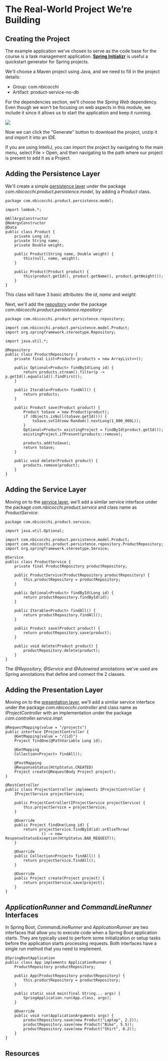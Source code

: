 # The Real-World Project We’re Building

## Creating the Project

The example application we've chosen to serve as the code base for the course is a task management application. [**Spring Initializr**](https://start.spring.io/) is useful a quickstart generator for Spring projects.

We'll choose a Maven project using Java, and we need to fill in the project details:

-   Group: com.nbicocchi
-   Artifact: product-service-no-db

For the dependencies section, we'll choose the *Spring Web* dependency. Even though we won't be focusing on web aspects in this module, we include it since it allows us to start the application and keep it running.

![](images/m1-start-spring-io.png)

Now we can click the "Generate" button to download the project, unzip it and import it into an IDE.

If you are using IntelliJ, you can import the project by navigating to the main menu, select File > Open, and then navigating to the path where our project is present to add it as a Project.

## Adding the Persistence Layer
We'll create a simple [persistence layer](https://en.wikipedia.org/wiki/Persistence_(computer_science)#Persistence_layers) under the package _com.nbicocchi.product.persistence.model_, by adding a _Product_ class.

```
package com.nbicocchi.product.persistence.model;

import lombok.*;

@AllArgsConstructor
@NoArgsConstructor
@Data
public class Product {
    private Long id;
    private String name;
    private Double weight;

    public Product(String name, Double weight) {
        this(null, name, weight);
    }

    public Product(Product product) {
        this(product.getId(), product.getName(), product.getWeight());
    }
}
```

This class will have 3 basic attributes: the _id_, _name_ and _weight_.

Next, we'll add the [repository](https://martinfowler.com/eaaCatalog/repository.html) under the package _com.nbicocchi.product.persistence.repository_:

```
package com.nbicocchi.product.persistence.repository;

import com.nbicocchi.product.persistence.model.Product;
import org.springframework.stereotype.Repository;

import java.util.*;

@Repository
public class ProductRepository {
    private final List<Product> products = new ArrayList<>();

    public Optional<Product> findById(Long id) {
        return products.stream().filter(p -> p.getId().equals(id)).findFirst();
    }

    public Iterable<Product> findAll() {
        return products;
    }

    public Product save(Product product) {
        Product toSave = new Product(product);
        if (Objects.isNull(toSave.getId())) {
            toSave.setId(new Random().nextLong(1_000_000L));
        }
        Optional<Product> existingProject = findById(product.getId());
        existingProject.ifPresent(products::remove);

        products.add(toSave);
        return toSave;
    }

    public void delete(Product product) {
        products.remove(product);
    }
}

```

## Adding the Service Layer
Moving on to the [service layer](https://en.wikipedia.org/wiki/Multitier_architecture#Common_layers), we'll add a similar service interface under the package _com.nbicocchi.product.service_ and class name as _ProductService_:

```
package com.nbicocchi.product.service;

import java.util.Optional;

import com.nbicocchi.product.persistence.model.Product;
import com.nbicocchi.product.persistence.repository.ProductRepository;
import org.springframework.stereotype.Service;

@Service
public class ProductService {
    private final ProductRepository productRepository;

    public ProductService(ProductRepository productRepository) {
        this.productRepository = productRepository;
    }

    public Optional<Product> findById(Long id) {
        return productRepository.findById(id);
    }

    public Iterable<Product> findAll() {
        return productRepository.findAll();
    }

    public Product save(Product product) {
        return productRepository.save(product);
    }

    public void delete(Product product) {
        productRepository.delete(product);
    }
}
```

The _@Repository, @Service_ and _@Autowired_ annotations we've used are Spring annotations that define and connect the 2 classes. 

## Adding the Presentation Layer
Moving on to the [presentation layer](), we'll add a similar service interface under the package _com.nbicocchi.controller_ and class name as _IProjectController_ with an implementation under the package _com.controller.service.impl_:

```
@RequestMapping(value = "/projects")
public interface IProjectController {
    @GetMapping(value = "/{id}")
    Project findOne(@PathVariable Long id);

    @GetMapping
    Collection<Project> findAll();

    @PostMapping
    @ResponseStatus(HttpStatus.CREATED)
    Project create(@RequestBody Project project);
}
```

```
@RestController
public class ProjectController implements IProjectController {
    IProjectService projectService;

    public ProjectController(IProjectService projectService) {
        this.projectService = projectService;
    }

    @Override
    public Project findOne(Long id) {
        return projectService.findById(id).orElseThrow(
                () -> new ResponseStatusException(HttpStatus.BAD_REQUEST));
    }

    @Override
    public Collection<Project> findAll() {
        return projectService.findAll();
    }

    @Override
    public Project create(Project project) {
        return projectService.save(project);
    }
}
```

## _ApplicationRunner_ and _CommandLineRunner_ Interfaces

In Spring Boot, _CommandLineRunner_ and _ApplicationRunner_ are two interfaces that allow you to execute code when a Spring Boot application starts. They are typically used to perform some initialization or setup tasks before the application starts processing requests. Both interfaces have a single run method that you need to implement.

```
@SpringBootApplication
public class App implements ApplicationRunner {
    ProductRepository productRepository;

    public App(ProductRepository productRepository) {
        this.productRepository = productRepository;
    }

    public static void main(final String... args) {
        SpringApplication.run(App.class, args);
    }

    @Override
    public void run(ApplicationArguments args) {
        productRepository.save(new Product("Laptop", 2.2));
        productRepository.save(new Product("Bike", 5.5));
        productRepository.save(new Product("Shirt", 0.2));
    }
}
```

## Resources

